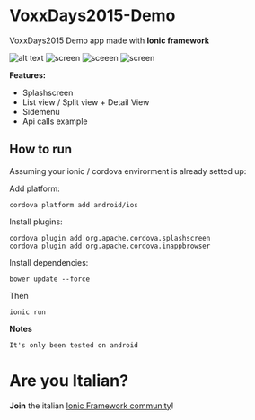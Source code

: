 # VoxxDays2015-Demo
VoxxDays2015 Demo app made with **Ionic framework**

![alt text](https://lh3.googleusercontent.com/uN-wMPAb9_5PWf0J5MBtFEv496Xg5500oyO4CWuZASCIAIAqV-_yk94AoxwaAHs882Y=h200-rw)
![screen](https://lh3.googleusercontent.com/syP_1DrqBnyW1RTI5Yikl6X0FWTQnvzo2n82QP2z0uCCF1z2OJWchr4CZCRaC9qbrA=h200-rw)
![sceeen](https://lh3.googleusercontent.com/IFnKs_1M7Ty1Np5R6i4fooOlZeEgmyKQp07walGxtGFwOGnOb8PDqwFUBAiKy_BeVtI=h200-rw)
![screen](https://lh3.googleusercontent.com/5ZlAsw1PgKsm7NIeVwFghpa2tXJHDh7NqdlsK5zOjcftGNpt75gm4YqckV9iInULCpH0=h200-rw)


**Features:**

* Splashscreen
* List view / Split view + Detail View
* Sidemenu
* Api calls example

## How to run

Assuming your ionic / cordova envirorment is already setted up:

Add platform:
```
cordova platform add android/ios
```
Install plugins:
```
cordova plugin add org.apache.cordova.splashscreen
cordova plugin add org.apache.cordova.inappbrowser
```
Install dependencies:
```
bower update --force
```

Then
```
ionic run
```

**Notes**
```
It's only been tested on android 
```

# Are you Italian?
**Join** the italian [Ionic Framework community](https://www.facebook.com/groups/380772785422827/)!
